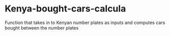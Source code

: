 # Kenya-bought-cars-calcula
Function that takes in to Kenyan number plates as inputs and computes cars bought between the number plates

